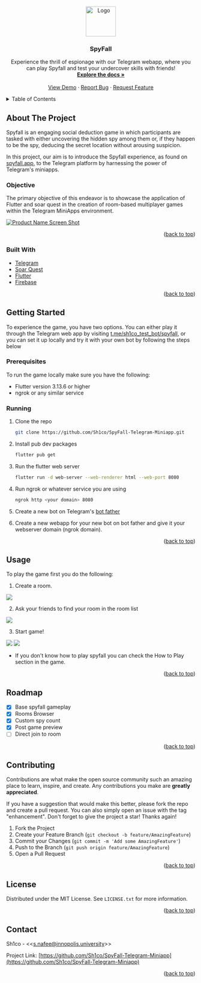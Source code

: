 <a name="readme-top"></a>

<br />
<div align="center">
  <a href="https://github.com/Sh1co/SpyFall-Telegram-Miniapp">
    <img src="images/logo_notext.png" alt="Logo" width="80" height="80">
  </a>

<h3 align="center">SpyFall</h3>

  <p align="center">
    Experience the thrill of espionage with our Telegram webapp, where you can play Spyfall and test your undercover skills with friends!
    <br />
    <a href="https://github.com/Sh1co/SpyFall-Telegram-Miniapp"><strong>Explore the docs »</strong></a>
    <br />
    <br />
    <a href="https://t.me/sh1co_test_bot/spyfall">View Demo</a>
    ·
    <a href="https://github.com/Sh1co/SpyFall-Telegram-Miniapp/issues">Report Bug</a>
    ·
    <a href="https://github.com/Sh1co/SpyFall-Telegram-Miniapp/issues">Request Feature</a>
  </p>
</div>

<!-- TABLE OF CONTENTS -->
<details>
  <summary>Table of Contents</summary>
  <ol>
    <li>
      <a href="#about-the-project">About The Project</a>
      <ul>
        <li><a href="#built-with">Built With</a></li>
      </ul>
    </li>
    <li>
      <a href="#getting-started">Getting Started</a>
      <ul>
        <li><a href="#prerequisites">Prerequisites</a></li>
        <li><a href="#running">Running</a></li>
      </ul>
    </li>
    <li><a href="#usage">Usage</a></li>
    <li><a href="#roadmap">Roadmap</a></li>
    <li><a href="#contributing">Contributing</a></li>
    <li><a href="#license">License</a></li>
    <li><a href="#contact">Contact</a></li>
  </ol>
</details>

<!-- ABOUT THE PROJECT -->
## About The Project

Spyfall is an engaging social deduction game in which participants are tasked with either uncovering the hidden spy among them or, if they happen to be the spy, deducing the secret location without arousing suspicion.

In this project, our aim is to introduce the Spyfall experience, as found on [spyfall.app](https://spyfall.app), to the Telegram platform by harnessing the power of Telegram's miniapps.

### Objective

The primary objective of this endeavor is to showcase the application of Flutter and soar quest in the creation of room-based multiplayer games within the Telegram MiniApps environment.

[![Product Name Screen Shot][product-screenshot]](https://t.me/sh1co_test_bot/spyfall)

<p align="right">(<a href="#readme-top">back to top</a>)</p>

### Built With

* [Telegram](https://telegram.org)
* [Soar Quest](https://soar.quest)
* [Flutter](https://flutter.dev)
* [Firebase](https://firebase.google.com)

<p align="right">(<a href="#readme-top">back to top</a>)</p>

<!-- GETTING STARTED -->
## Getting Started

To experience the game, you have two options. You can either play it through the Telegram web app by visiting [t.me/sh1co_test_bot/spyfall](https://t.me/sh1co_test_bot/spyfall), or you can set it up locally and try it with your own bot by following the steps below

### Prerequisites

To run the game locally make sure you have the following:

* Flutter version 3.13.6 or higher
* ngrok or any similar service

### Running

1. Clone the repo

   ```sh
   git clone https://github.com/Sh1co/SpyFall-Telegram-Miniapp.git
   ```

2. Install pub dev packages

   ```sh
   flutter pub get
   ```

3. Run the flutter web server

   ```sh
   flutter run -d web-server --web-renderer html --web-port 8080
   ```

4. Run ngrok or whatever service you are using

   ```sh
   ngrok http <your domain> 8080
   ```

5. Create a new bot on Telegram's [bot father](https://t.me/BotFather)

6. Create a new webapp for your new bot on bot father and give it your webserver domain (ngrok domain).

<p align="right">(<a href="#readme-top">back to top</a>)</p>

<!-- USAGE EXAMPLES -->
## Usage

To play the game first you do the following:

1. Create a room.

<img src="images/screenshot_1.png" >

2. Ask your friends to find your room in the room list

<img src="images/screenshot_2.png" >

3. Start game!

<img src="images/screenshot_3.png" > <img src="images/screenshot_4.png" >

* If you don't know how to play spyfall you can check the How to Play section in the game.

<p align="right">(<a href="#readme-top">back to top</a>)</p>

<!-- ROADMAP -->
## Roadmap

* [X] Base spyfall gameplay
* [X] Rooms Browser
* [X] Custom spy count
* [X] Post game preview
* [ ] Direct join to room

<p align="right">(<a href="#readme-top">back to top</a>)</p>

<!-- CONTRIBUTING -->
## Contributing

Contributions are what make the open source community such an amazing place to learn, inspire, and create. Any contributions you make are **greatly appreciated**.

If you have a suggestion that would make this better, please fork the repo and create a pull request. You can also simply open an issue with the tag "enhancement".
Don't forget to give the project a star! Thanks again!

1. Fork the Project
2. Create your Feature Branch (`git checkout -b feature/AmazingFeature`)
3. Commit your Changes (`git commit -m 'Add some AmazingFeature'`)
4. Push to the Branch (`git push origin feature/AmazingFeature`)
5. Open a Pull Request

<p align="right">(<a href="#readme-top">back to top</a>)</p>

<!-- LICENSE -->
## License

Distributed under the MIT License. See `LICENSE.txt` for more information.

<p align="right">(<a href="#readme-top">back to top</a>)</p>

<!-- CONTACT -->
## Contact

Sh1co - <<<s.nafee@innopolis.university>>>

Project Link: [https://github.com/Sh1co/SpyFall-Telegram-Miniapp](https://github.com/Sh1co/SpyFall-Telegram-Miniapp)

<p align="right">(<a href="#readme-top">back to top</a>)</p>

<!-- ACKNOWLEDGMENTS
## Acknowledgments

* []()
* []()
* []()

<p align="right">(<a href="#readme-top">back to top</a>)</p> -->

<!-- MARKDOWN LINKS & IMAGES -->
<!-- https://www.markdownguide.org/basic-syntax/#reference-style-links -->
[product-screenshot]: images/screenshot.png
